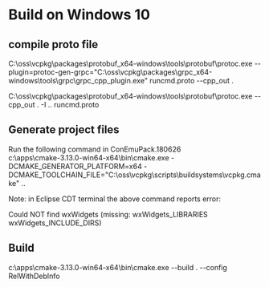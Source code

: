 # Build on Windows 10
## compile proto file
C:\oss\vcpkg\packages\protobuf\_x64-windows\tools\protobuf\protoc.exe --plugin=protoc-gen-grpc="C:\oss\vcpkg\packages\grpc\_x64-windows\tools\grpc\grpc\_cpp_plugin.exe" runcmd.proto --cpp\_out .

C:\oss\vcpkg\packages\protobuf\_x64-windows\tools\protobuf\protoc.exe --cpp\_out . -I .. runcmd.proto

## Generate project files
Run the following command in ConEmuPack.180626 <BR>
c:\apps\cmake-3.13.0-win64-x64\bin\cmake.exe -DCMAKE\_GENERATOR\_PLATFORM=x64 -DCMAKE\_TOOLCHAIN\_FILE="C:\oss\vcpkg\scripts\buildsystems\vcpkg.cmake" .. <BR>

Note: in Eclipse CDT terminal the above command reports error:
 
Could NOT find wxWidgets (missing: wxWidgets\_LIBRARIES <BR>
  wxWidgets\_INCLUDE\_DIRS)
## Build
c:\apps\cmake-3.13.0-win64-x64\bin\cmake.exe --build . --config RelWithDebInfo